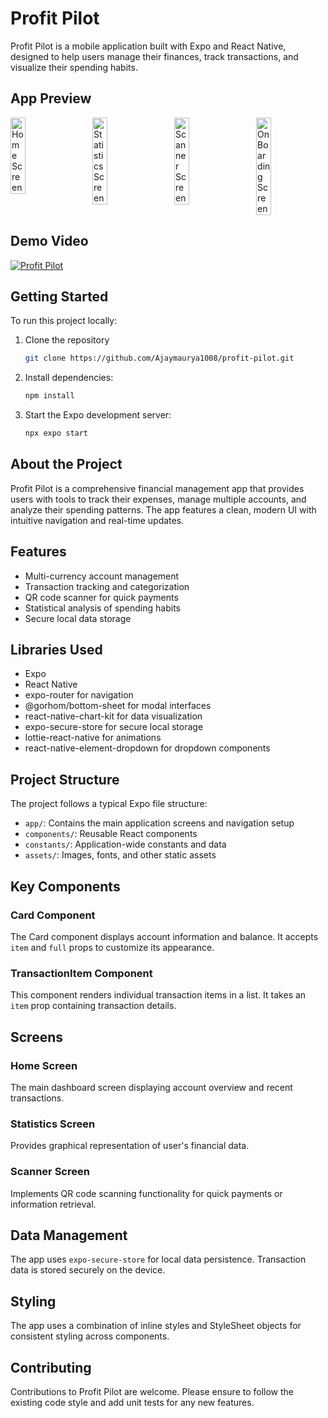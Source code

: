# Profit Pilot

Profit Pilot is a mobile application built with Expo and React Native, designed to help users manage their finances, track transactions, and visualize their spending habits.

## App Preview

<div style="display: flex; justify-content: space-between;">
  <img src="https://res.cloudinary.com/dfh7pmyj0/image/upload/v1722918812/Home_tmprrw.jpg" alt="Home Screen" width="22%" />
  <img src="https://res.cloudinary.com/dfh7pmyj0/image/upload/v1722918812/Stats_c2ezs8.jpg" alt="Statistics Screen" width="22%" />
  <img src="https://res.cloudinary.com/dfh7pmyj0/image/upload/v1722918814/QR_gs696r.jpg" alt="Scanner Screen" width="22%" />
  <img src="https://res.cloudinary.com/dfh7pmyj0/image/upload/v1722918812/onBoarding_xdwayo.jpg" alt="OnBoarding Screen" width="22%" />
</div>

## Demo Video

[![Profit Pilot ](http://img.youtube.com/vi/92GZpvvvMUU/0.jpg)](https://youtu.be/92GZpvvvMUU)

## Getting Started

To run this project locally:

1. Clone the repository

   ```bash
   git clone https://github.com/Ajaymaurya1008/profit-pilot.git
   ```

2. Install dependencies:
   ```bash
   npm install
   ```
3. Start the Expo development server:
   ```bash
   npx expo start
   ```

## About the Project

Profit Pilot is a comprehensive financial management app that provides users with tools to track their expenses, manage multiple accounts, and analyze their spending patterns. The app features a clean, modern UI with intuitive navigation and real-time updates.

## Features

- Multi-currency account management
- Transaction tracking and categorization
- QR code scanner for quick payments
- Statistical analysis of spending habits
- Secure local data storage

## Libraries Used

- Expo
- React Native
- expo-router for navigation
- @gorhom/bottom-sheet for modal interfaces
- react-native-chart-kit for data visualization
- expo-secure-store for secure local storage
- lottie-react-native for animations
- react-native-element-dropdown for dropdown components

## Project Structure

The project follows a typical Expo file structure:

- `app/`: Contains the main application screens and navigation setup
- `components/`: Reusable React components
- `constants/`: Application-wide constants and data
- `assets/`: Images, fonts, and other static assets

## Key Components

### Card Component

The Card component displays account information and balance. It accepts `item` and `full` props to customize its appearance.

### TransactionItem Component

This component renders individual transaction items in a list. It takes an `item` prop containing transaction details.

## Screens

### Home Screen

The main dashboard screen displaying account overview and recent transactions.

### Statistics Screen

Provides graphical representation of user's financial data.

### Scanner Screen

Implements QR code scanning functionality for quick payments or information retrieval.

## Data Management

The app uses `expo-secure-store` for local data persistence. Transaction data is stored securely on the device.

## Styling

The app uses a combination of inline styles and StyleSheet objects for consistent styling across components.

## Contributing

Contributions to Profit Pilot are welcome. Please ensure to follow the existing code style and add unit tests for any new features.
